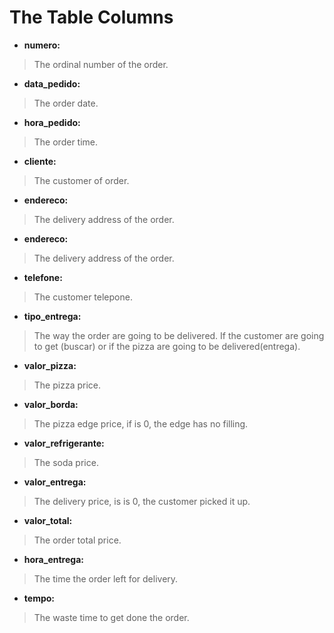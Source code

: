 # The Table Columns
* __numero:__
>The ordinal number of the order.

* __data_pedido:__
>The order date.

* __hora_pedido:__
>The order time.

* __cliente:__
>The customer of order.

* __endereco:__
>The delivery address of the order.

* __endereco:__
>The delivery address of the order.

* __telefone:__
>The customer telepone.

* __tipo_entrega:__
>The way the order are going to be delivered. If the customer are going to get (buscar) or if the pizza are going to be delivered(entrega).

* __valor_pizza:__
>The pizza price.

* __valor_borda:__
>The pizza edge price, if is 0, the edge has no filling.

* __valor_refrigerante:__
>The soda price.

* __valor_entrega:__
>The delivery price, is is 0, the customer picked it up. 

* __valor_total:__
>The order total price.

* __hora_entrega:__
>The time the order left for delivery.

* __tempo:__
>The waste time to get done the order.